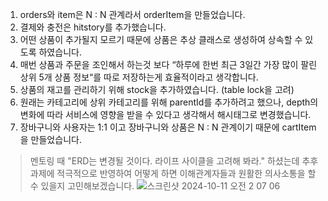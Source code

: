 1. orders와 item은 N : N 관계라서 orderItem을 만들었습니다.
2. 결제와 충전은 hitstory를 추가했습니다.
3. 어떤 상품이 추가될지 모르기 때문에 상품은 추상 클래스로 생성하여 상속할 수 있도록 하였습니다.
4. 매번 상품과 주문을 조인해서 하는것 보다 “하루에 한번 최근 3일간 가장 많이 팔린 상위 5개 상품 정보“를 따로 저장하는게 효율적이라고 생각합니다.
5. 상품의 재고를 관리하기 위해 stock을 추가하였습니다. (table lock을 고려)
6. 원래는 카테고리에 상위 카테고리를 위해 parentId를 추가하려고 했으나, depth의 변화에 따라 서비스에 영향을 받을 수 있다고 생각해서 해시태그로 변경했습니다.
7. 장바구니와 사용자는 1:1 이고 장바구니와 상품은 N : N 관계이기 때문에 cartItem을 만들었습니다.
> 멘토링 때 "ERD는 변경될 것이다. 라이프 사이클을 고려해 봐라." 하셨는데 추후 과제에 적극적으로 반영하여 어떻게 하면 이해관계자들과 원활한 의사소통을 할 수 있을지 고민해보겠습니다.
![스크린샷 2024-10-11 오전 2 07 06](https://github.com/user-attachments/assets/01ecc05d-6eb9-4b7a-9c14-0c9057b4b98f)
